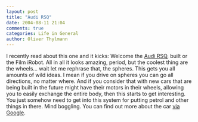 ```yaml
---
layout: post
title: "Audi RSQ"
date: 2004-08-11 21:04
comments: true
categories: Life in General
author: Oliver Thylmann
---
```



I recently read about this one and it kicks: Welcome the  [Audi RSQ](http://www.audi.com/com/en/experience/irobot/audirsq/audirsq.jsp), built or the Film iRobot. All in all it looks amazing, period, but the coolest thing are the wheels... wait let me rephrase that, the spheres. This gets you all amounts of wild ideas. I mean if you drive on spheres you can go all directions, no matter where. And if you consider that with new cars that are being built in the future might have their motors in their wheels, allowing you to easily exchange the entire body, then this starts to get interesting. You just somehow need to get into this system for putting petrol and other things in there. Mind boggling. You can find out more about the car [via Google](http://www.google.com/search?hl=en&amp;ie=UTF-8&amp;q=Audi+RSQ&amp;btnG=Google+Search).


